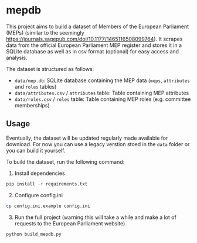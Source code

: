 # mepdb

This project aims to build a dataset of Members of the European Parliament (MEPs) (similar to the seemingly https://journals.sagepub.com/doi/10.1177/1465116508099764). It scrapes data from the official European Parliament MEP register and stores it in a SQLite database as well as in csv format (optional) for easy access and analysis.

The dataset is structured as follows:

- `data/mep.db`: SQLite database containing the MEP data (`meps`, `attributes` and `roles` tables)
- `data/attributes.csv` / `attributes` table: Table containing MEP attributes
- `data/roles.csv` / `roles` table: Table containing MEP roles (e.g. committee memberships)

## Usage

Eventually, the dataset will be updated regularly made available for download. For now you can use a legacy verstion stoed in the `data` folder or you can build it yourself.

To build the dataset, run the following command:

1. Install dependencies

```bash
pip install -r requirements.txt
```

2. Configure config.ini

```bash
cp config.ini.example config.ini
```

3. Run the full project (warning this will take a while and make a lot of requests to the European Parliament website)

```bash
python build_mepdb.py
```
